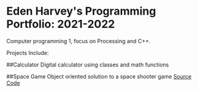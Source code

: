 # Eden Harvey's Programming Portfolio: 2021-2022
Computer programming 1, focus on Processing and C++.

Projects Include: 

##Calculator
Digital calculator using classes and math functions

##Space Game
Object oriented solution to a space shooter game
[Source Code](https://github.com/117nyx/programming-portfolio/blob/gh-pages/src/SpaceGame-20220304T192518Z-001.zip)

